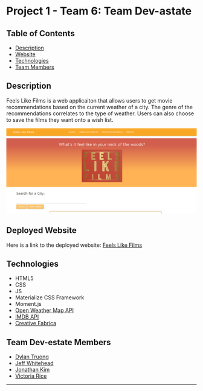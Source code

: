 # Project 1 - Team 6: Team Dev-astate

## Table of Contents 
* [Description](#Description)
* [Website](#Website)
* [Technologies](#Technologies)
* [Team Members](#Team-Dev-estate-Members)


## Description 
Feels Like Films is a web applicaiton that allows users to get movie recommendations based on the current weather of a city. The genre of the recommendations correlates to the type of weather. Users can also choose to save the films they want onto a wish list.

![Homepage](./assets/Images/Homepage.png)  <!-- Placeholder Image-->

## Deployed Website
Here is a link to the deployed website:
[Feels Like Films](https://jonathankim424.github.io/feels-like-films/)

## Technologies
* HTML5
* CSS
* JS 
* Materialize CSS Framework
* Moment.js
* [Open Weather Map API](https://openweathermap.org/api)
* [IMDB API](https://imdb-api.com/)
* [Creative Fabrica](https://www.creativefabrica.com/product/movie-genres-rgb-color-icons-set/)


## Team Dev-estate Members
* [Dylan Truong](https://github.com/Dylan-Truong)
* [Jeff Whitehead](https://github.com/jwhitehead08)
* [Jonathan Kim](https://github.com/JonathanKim424)
* [Victoria Rice](https://github.com/vtori37)
 
***
